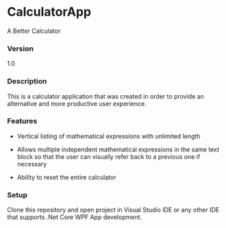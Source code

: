 # CalculatorApp
A Better Calculator

### Version
1.0

### Description
This is a calculator application that was created in order to provide an alternative and more productive user experience. 

### Features
* Vertical listing of mathematical expressions with unlimited length

* Allows multiple independent mathematical expressions in the same text block so that the user can visually refer back to a previous one if necessary

* Ability to reset the entire calculator

### Setup
Clone this repository and open project in Visual Studio IDE or any other IDE that supports .Net Core WPF App development.

